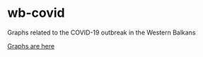 # wb-covid
Graphs related to the COVID-19 outbreak in the Western Balkans

[Graphs are here](./covid-19.html)

